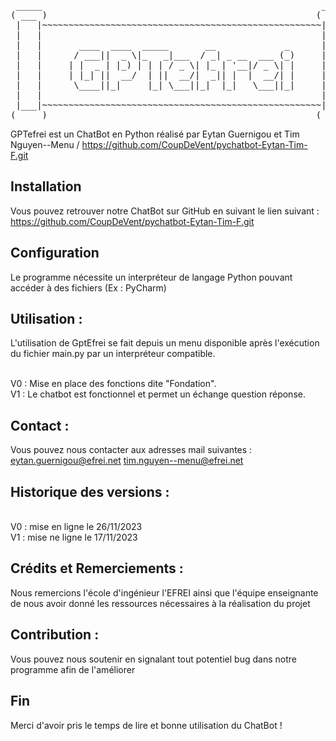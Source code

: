 <pre>
 _____                                                     _____ 
( ___ )                                                   ( ___ )
 |   |~~~~~~~~~~~~~~~~~~~~~~~~~~~~~~~~~~~~~~~~~~~~~~~~~~~~~|   | 
 |   |                                                     |   | 
 |   |       ____  ____  _____       __             _      |   | 
 |   |      / ___||  _ \|_   _|___  / _| _ __  ___ (_)     |   | 
 |   |     | |  _ | |_) | | | / _ \| |_ | '__|/ _ \| |     |   | 
 |   |     | |_| ||  __/  | ||  __/|  _|| |  |  __/| |     |   | 
 |   |      \____||_|     |_| \___||_|  |_|   \___||_|     |   | 
 |   |                                                     |   | 
 |___|~~~~~~~~~~~~~~~~~~~~~~~~~~~~~~~~~~~~~~~~~~~~~~~~~~~~~|___| 
(_____)                                                   (_____)
</pre>
 
GPTefrei est un ChatBot en Python réalisé par Eytan Guernigou et Tim Nguyen--Menu / https://github.com/CoupDeVent/pychatbot-Eytan-Tim-F.git


## Installation

Vous pouvez retrouver notre ChatBot sur GitHub en suivant le lien suivant : https://github.com/CoupDeVent/pychatbot-Eytan-Tim-F.git

## Configuration

Le programme nécessite un interpréteur de langage Python pouvant accéder à des fichiers (Ex : PyCharm)

## Utilisation :

L'utilisation de GptEfrei se fait depuis un menu disponible après l'exécution du fichier main.py par un interpréteur compatible.

<br>V0 : Mise en place des fonctions dite "Fondation".
<br>V1 : Le chatbot est fonctionnel et permet un échange question réponse.


## Contact :

Vous pouvez nous contacter aux adresses mail suivantes :
eytan.guernigou@efrei.net
tim.nguyen--menu@efrei.net

## Historique des versions :

<br>V0 : mise en ligne le 26/11/2023
<br>V1 : mise ne ligne le 17/11/2023

## Crédits et Remerciements :

Nous remercions l'école d'ingénieur l'EFREI ainsi que l'équipe enseignante de nous avoir donné les ressources nécessaires à la réalisation du projet

## Contribution :

Vous pouvez nous soutenir en signalant tout potentiel bug dans notre programme afin de l'améliorer

## Fin

Merci d'avoir pris le temps de lire et bonne utilisation du ChatBot ! 
